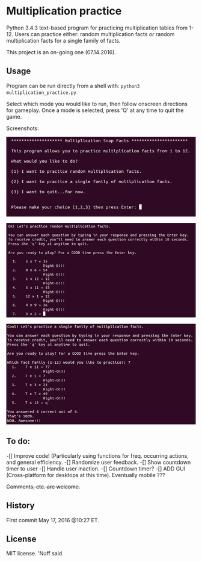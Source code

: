 # Multiplication practice 

Python 3.4.3 text-based program for practicing multiplication tables from 1-12. 
Users can practice either: 
random multiplication facts _or_ random multiplication facts for a single family of facts. 

This project is an on-going one (07.14.2016).  
## Usage 

Program can be run directly from a shell with: 
`python3 multiplication_practice.py`

Select which mode you would like to run, then follow onscreen directions for gameplay. 
Once a mode is selected, press 'Q' at any time to quit the game.


Screenshots: 

![Alt text](https://github.com/marshki/multiplication_practice/blob/master/menu.png?raw+true "Menu")

![Alt text](https://github.com/marshki/multiplication_practice/blob/master/random_facts.png?raw+true "random_function")

![Alt_text](https://github.com/marshki/multiplication_practice/blob/master/single_facts.png?raw+true "single_function")

## To do: 
-[] Improve code! (Particularly using functions for freq. occurring actions, and general efficiency.
-[] Randomize user feedback. 
-[] Show countdown timer to user 
-[] Handle user inaction. 
-[] Countdown timer? 
-[] ADD GUI (Cross-platform for desktops at this time). Eventually mobile ???

~~Comments, etc. are welcome.~~ 

## History 

First commit May 17, 2016 @10:27 ET. 

## License 

MIT license. 'Nuff said. 
